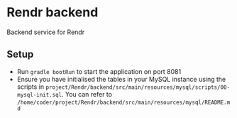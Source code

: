 # Rendr backend

Backend service for Rendr

## Setup

- Run `gradle bootRun` to start the application on port 8081
- Ensure you have initialised the tables in your MySQL instance using the scripts in `project/Rendr/backend/src/main/resources/mysql/scripts/00-mysql-init.sql`. You can refer to `/home/coder/project/Rendr/backend/src/main/resources/mysql/README.md`
